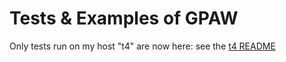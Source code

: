 # Tests & Examples of GPAW 

Only tests run on my host "t4" are now here: see the [t4 README](t4/README.md)
